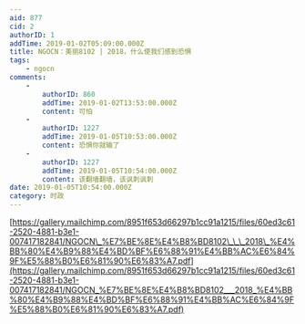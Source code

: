 ```yaml
---
aid: 877
cid: 2
authorID: 1
addTime: 2019-01-02T05:09:00.000Z
title: NGOCN：美丽8102 | 2018，什么使我们感到恐惧
tags:
    - ngocn
comments:
    -
        authorID: 860
        addTime: 2019-01-02T13:53:00.000Z
        content: 可怕
    -
        authorID: 1227
        addTime: 2019-01-05T10:53:00.000Z
        content: 恐惧你就输了
    -
        authorID: 1227
        addTime: 2019-01-05T10:54:00.000Z
        content: 该翻墙翻墙，该讽刺讽刺
date: 2019-01-05T10:54:00.000Z
category: 时政
---
```


[https://gallery.mailchimp.com/8951f653d66297b1cc91a1215/files/60ed3c61-2520-4881-b3e1-007417182841/NGOCN\_%E7%BE%8E%E4%B8%BD8102\_\_\_2018\_%E4%BB%80%E4%B9%88%E4%BD%BF%E6%88%91%E4%BB%AC%E6%84%9F%E5%88%B0%E6%81%90%E6%83%A7.pdf](https://gallery.mailchimp.com/8951f653d66297b1cc91a1215/files/60ed3c61-2520-4881-b3e1-007417182841/NGOCN_%E7%BE%8E%E4%B8%BD8102___2018_%E4%BB%80%E4%B9%88%E4%BD%BF%E6%88%91%E4%BB%AC%E6%84%9F%E5%88%B0%E6%81%90%E6%83%A7.pdf)
